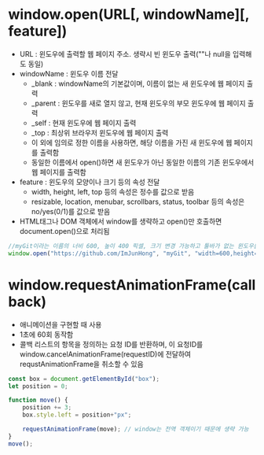 # window.open(URL[, windowName][, feature])
* URL : 윈도우에 출력할 웹 페이지 주소. 생략시 빈 윈도우 출력(""나 null을 입력해도 동일)
* windowName : 윈도우 이름 전달
  * _blank : windowName의 기본값이며, 이름이 없는 새 윈도우에 웹 페이지 출력
  * _parent : 윈도우를 새로 열지 않고, 현재 윈도우의 부모 윈도우에 웹 페이지 출력
  * _self : 현재 윈도우에 웹 페이지 출력
  * _top : 최상위 브라우저 윈도우에 웹 페이지 출력
  * 이 외에 임의로 정한 이름을 사용하면, 해당 이름을 가진 새 윈도우에 웹 페이지를 출력함
  * 동일한 이름에서 open()하면 새 윈도우가 아닌 동일한 이름의 기존 윈도우에서 웹 페이지를 출력함
* feature : 윈도우의 모양이나 크기 등의 속성 전달
  * width, height, left, top 등의 속성은 정수를 값으로 받음
  * resizable, location, menubar, scrollbars, status, toolbar 등의 속성은 no/yes(0/1)를 값으로 받음
* HTML태그나 DOM 객체에서 window를 생략하고 open()만 호출하면 document.open()으로 처리됨

```javascript
//myGit이라는 이름의 너비 600, 높이 400 픽셀, 크기 변경 가능하고 툴바가 없는 윈도우를 새로 열어 깃허브 웹 페이지 출력
window.open("https://github.com/ImJunHong", "myGit", "width=600,height=400,resizable=1,toolbar=no");
```

# window.requestAnimationFrame(callback)
* 애니메이션을 구현할 때 사용
* 1초에 60회 동작함
* 콜백 리스트의 항목을 정의하는 요청 ID를 반환하며, 이 요청ID를 window.cancelAnimationFrame(requestID)에 전달하여 requstAnimationFrame을 취소할 수 있음
```javascript
const box = document.getElementById("box");
let position = 0;

function move() {
    position += 3;
    box.style.left = position+"px";

    requestAnimationFrame(move); // window는 전역 객체이기 때문에 생략 가능
}
move();
```

